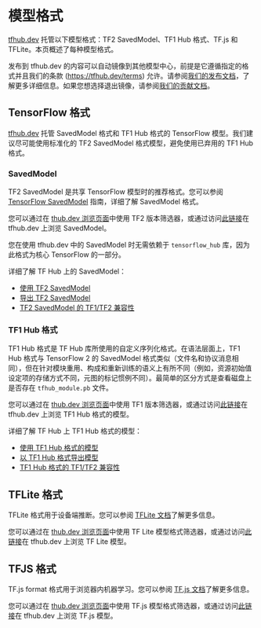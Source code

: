 # 模型格式

[tfhub.dev](https://tfhub.dev) 托管以下模型格式：TF2 SavedModel、TF1 Hub 格式、TF.js 和 TFLite。本页概述了每种模型格式。

发布到 tfhub.dev 的内容可以自动镜像到其他模型中心，前提是它遵循指定的格式并且我们的条款 (https://tfhub.dev/terms) 允许。请参阅[我们的发布文档](publish.md)，了解更多详细信息。如果您想选择退出镜像，请参阅[我们的贡献文档](contribute_a_model.md)。

## TensorFlow 格式

[tfhub.dev](https://tfhub.dev) 托管 SavedModel 格式和 TF1 Hub 格式的 TensorFlow 模型。我们建议尽可能使用标准化的 TF2 SavedModel 格式模型，避免使用已弃用的 TF1 Hub 格式。

### SavedModel

TF2 SavedModel 是共享 TensorFlow 模型时的推荐格式。您可以参阅 [TensorFlow SavedModel](https://www.tensorflow.org/guide/saved_model) 指南，详细了解 SavedModel 格式。

您可以通过在 [thub.dev 浏览页面](https://tfhub.dev/s?subtype=module,placeholder)中使用 TF2 版本筛选器，或通过访问[此链接](https://tfhub.dev/s?subtype=module,placeholder&tf-version=tf2)在 tfhub.dev 上浏览 SavedModel。

您在使用 tfhub.dev 中的 SavedModel 时无需依赖于 `tensorflow_hub` 库，因为此格式为核心 TensorFlow 的一部分。

详细了解 TF Hub 上的 SavedModel：

- [使用 TF2 SavedModel](tf2_saved_model.md)
- [导出 TF2 SavedModel](exporting_tf2_saved_model.md)
- [TF2 SavedModel 的 TF1/TF2 兼容性](model_compatibility.md)

### TF1 Hub 格式

TF1 Hub 格式是 TF Hub 库所使用的自定义序列化格式。在语法层面上，TF1 Hub 格式与 TensorFlow 2 的 SavedModel 格式类似（文件名和协议消息相同），但在针对模块重用、构成和重新训练的语义上有所不同（例如，资源初始值设定项的存储方式不同，元图的标记惯例不同）。最简单的区分方式是查看磁盘上是否存在 `tfhub_module.pb` 文件。

您可以通过在 [thub.dev 浏览页面](https://tfhub.dev/s?subtype=module,placeholder)中使用 TF1 版本筛选器，或通过访问[此链接](https://tfhub.dev/s?subtype=module,placeholder&tf-version=tf1)在 tfhub.dev 上浏览 TF1 Hub 格式的模型。

详细了解 TF Hub 上 TF1 Hub 格式的模型：

- [使用 TF1 Hub 格式的模型](tf1_hub_module.md)
- [以 TF1 Hub 格式导出模型](exporting_hub_format.md)
- [TF1 Hub 格式的 TF1/TF2 兼容性](model_compatibility.md)

## TFLite 格式

TFLite 格式用于设备端推断。您可以参阅 [TFLite 文档](https://www.tensorflow.org/lite)了解更多信息。

您可以通过在 [thub.dev 浏览页面](https://tfhub.dev/s?subtype=module,placeholder)中使用 TF Lite 模型格式筛选器，或通过访问[此链接](https://tfhub.dev/lite)在 tfhub.dev 上浏览 TF Lite 模型。

## TFJS 格式

TF.js format 格式用于浏览器内机器学习。您可以参阅 [TF.js 文档](https://www.tensorflow.org/js)了解更多信息。

您可以通过在 [thub.dev 浏览页面](https://tfhub.dev/s?subtype=module,placeholder)中使用 TF.js 模型格式筛选器，或通过访问[此链接](https://tfhub.dev/js)在 tfhub.dev 上浏览 TF.js 模型。
